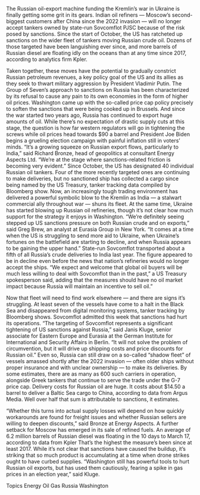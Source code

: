 The Russian oil-export machine funding the Kremlin’s war in Ukraine is finally getting some grit in its gears.
Indian oil refiners — Moscow’s second-biggest customers after China since the 2022 invasion — will no longer accept tankers owned by state-run Sovcomflot PJSC because of the risk posed by sanctions.
Since the start of October, the US has ratcheted up sanctions on the wider fleet of tankers moving Russian crude oil. Dozens of those targeted have been languishing ever since, and more barrels of Russian diesel are floating idly on the oceans than at any time since 2017, according to analytics firm Kpler.

Taken together, these moves have the potential to gradually constrict Russian petroleum revenues, a key policy goal of the US and its allies as they seek to thwart military aggression by President Vladimir Putin.
The Group of Seven’s approach to sanctions on Russia has been characterized by its refusal to cause any pain to its own economies in the form of higher oil prices. Washington came up with the so-called price cap policy precisely to soften the sanctions that were being cooked up in Brussels. And since the war started two years ago, Russia has continued to export huge amounts of oil.
While there’s no expectation of drastic supply cuts at this stage, the question is how far western regulators will go in tightening the screws while oil prices head towards $90 a barrel and President Joe Biden begins a grueling election campaign with painful inflation still in voters’ minds.
“It’s a growing squeeze on Russian export flows, particularly to India,” said Richard Bronze, head of geopolitics at consultant Energy Aspects Ltd. “We’re at the stage where sanctions-related friction is becoming very evident.”
Since October, the US has designated 40 individual Russian oil tankers. Four of the more recently targeted ones are continuing to make deliveries, but no sanctioned ship has collected a cargo since being named by the US Treasury, tanker tracking data compiled by Bloomberg show.
Now, an increasingly tough trading environment has delivered a powerful symbolic blow to the Kremlin as India — a stalwart commercial ally throughout war — shuns its fleet. At the same time, Ukraine has started blowing up Russian oil refineries, though it’s not clear how much support for the strategy it enjoys in Washington.
“We’re definitely seeing stepped up US sanctions pressure on both Russian crude and on exports,” said Greg Brew, an analyst at Eurasia Group in New York. “It comes at a time when the US is struggling to send more aid to Ukraine, when Ukraine’s fortunes on the battlefield are starting to decline, and when Russia appears to be gaining the upper hand.”
State-run Sovcomflot transported about a fifth of all Russia’s crude deliveries to India last year. The figure appeared to be in decline even before the news that nation’s refineries would no longer accept the ships.
“We expect and welcome that global oil buyers will be much less willing to deal with Sovcomflot than in the past,” a US Treasury spokesperson said, adding that the measures should have no oil market impact because Russia will maintain an incentive to sell oil.”

Now that fleet will need to find work elsewhere — and there are signs it’s struggling. At least seven of the vessels have come to a halt in the Black Sea and disappeared from digital monitoring systems, tanker tracking by Bloomberg shows. Sovcomflot admitted this week that sanctions had hurt its operations.
“The targeting of Sovcomflot represents a significant tightening of US sanctions against Russia,” said Janis Kluge, senior associate for Eastern Europe and Eurasia at the German Institute for International and Security Affairs in Berlin. “It will not solve the problem of circumvention, but it will drive up shipping costs and price discounts for Russian oil.”
Even so, Russia can still draw on a so-called “shadow fleet” of vessels amassed shortly after the 2022 invasion — often older ships without proper insurance and with unclear ownership — to make its deliveries. By some estimates, there are as many as 600 such carriers in operation, alongside Greek tankers that continue to serve the trade under the G-7 price cap.
Delivery costs for Russian oil are huge. It costs about $14.50 a barrel to deliver a Baltic Sea cargo to China, according to data from Argus Media. Well over half that sum is attributable to sanctions, it estimates.

“Whether this turns into actual supply losses will depend on how quickly workarounds are found for freight issues and whether Russian sellers are willing to deepen discounts,” said Bronze at Energy Aspects.
A further setback for Moscow has emerged in its sale of refined fuels. An average of 6.2 million barrels of Russian diesel was floating in the 10 days to March 17, according to data from Kpler That’s the highest the measure’s been since at least 2017.
While it’s not clear that sanctions have caused the buildup, it’s striking that so much product is accumulating at a time when drone strikes ought to have curbed supplies.
“Washington still has powerful tools to hurt Russian oil exports, but has used them cautiously, fearing a spike in gas prices in an election year,” said Kluge.

Topics
Energy
Oil Gas
Russia
Washington
